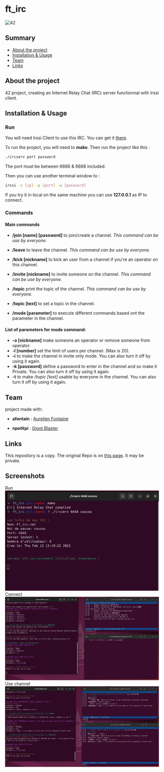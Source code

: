# ft_irc

![42](https://img.shields.io/static/v1?label=&labelColor=000000e&logo=42&message=project&color=000000&style=flate)


## Summary
- [About the project](#about-the-project)
- [Installation & Usage](#installation--usage)
- [Team](#team)
- [Links](#links)


## About the project

42 project, creating an Internet Relay Chat (IRC) server functionnal with Irssi client.

## Installation & Usage

### Run
You will need Irssi Client to use this IRC.
You can get it [there](https://irssi.org/download/).

To run the project, you will need to **make**. Then run the project like this :
```bash
./ircserv port password
```

The port must be between 6666 & 6668 included.

Then you can use another terminal window to :
```bash
irssi -c [ip] -p [port] -w [password]
```
If you try it in local on the same machine you can use **127.0.0.1** as IP to connect.

### Commands

#### Main commands
- **/join [name] [password]** to join/create a channel. *This command can be use by everyone.*

- **/leave** to leave the channel. *This command can be use by everyone.*

- **/kick [nickname]** to kick an user from a channel if you're an operator on this channel.

- **/invite [nickname]** to invite someone on the channel. *This command can be use by everyone.*

- **/topic** print the topic of the channel. *This command can be use by everyone.*

- **/topic [text]** to set a topic in the channel.

- **/mode [parameter]** to execute different commands based ont the parameter in the channel.

#### List of parameters for **mode** command:

- **-o [nickname]** make someone an operator or remove someone from operator.
- **-l [number]** set the limit of users per channel. (Max is 20).
- **-i** to make the channel in invite only mode. You can also turn it off by using it again.
- **-k [password]** define a password to enter in the channel and so make it Private. You can also turn it off by using it again.
- **-t** to make */topic [text]* usable by everyone in the channel. You can also turn it off by using it again.

## Team

project made with:

- **afontain**  : [Aurelien Fontaine](https://github.com/AurelienFontaine)

- **npetitpi** : [Gigot Blaster](https://github.com/GigotBlaster)


## Links

This repository is a copy. The original Repo is on [this page](https://github.com/GigotBlaster/IRC-git-/). It may be private.


## Screenshots
Run
<img width="684" alt="Run" src="Imgs/1Run.png">
Connect
<img width="684" alt="Run" src="Imgs/2Connect.png">
Use channel
<img width="684" alt="Run" src="Imgs/3Use.png">
